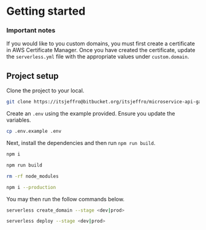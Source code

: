 # Getting started

### Important notes

If you would like to you custom domains, you must first create a certificate in AWS Certificate Manager. Once you have created the certificate, update the `serverless.yml` file with the appropriate values under `custom.domain`.

## Project setup

Clone the project to your local.

```bash
git clone https://itsjeffro@bitbucket.org/itsjeffro/microservice-api-gateway.git
```

Create an `.env` using the example provided. Ensure you update the variables.

```bash
cp .env.example .env
```

Next, install the dependencies and then run `npm run build`.

```bash
npm i

npm run build

rm -rf node_modules

npm i --production
```

You may then run the follow commands below.

```bash
serverless create_domain --stage <dev|prod>

serverless deploy --stage <dev|prod>
```

